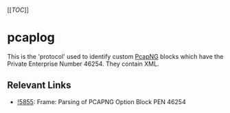 [[_TOC_]]

# pcaplog

This is the 'protocol' used to identify custom [PcapNG](/Development/PcapNg) blocks which have the Private Enterprise Number 46254. They contain XML.

## Relevant Links

* [!5855](wireshark!5855): Frame: Parsing of PCAPNG Option Block PEN 46254